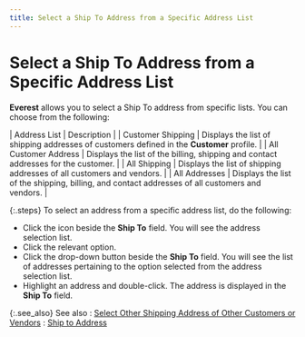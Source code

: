 ```yaml
---
title: Select a Ship To Address from a Specific Address List
---
```


# Select a Ship To Address from a Specific Address List


**Everest** allows you to select  a Ship To address from specific lists. You can choose from the following:


| Address List | Description |
| Customer Shipping | Displays the list of shipping addresses of customers  defined in the **Customer** profile. |
| All Customer Address | Displays the list of the billing, shipping and contact  addresses for the customer. |
| All Shipping | Displays the list of shipping addresses of all customers  and vendors. |
| All Addresses | Displays the list of the shipping, billing, and contact  addresses of all customers and vendors. |



{:.steps}
To select an address from a specific address  list, do the following:

- Click the icon  beside the **Ship To** field. You  will see the address selection list.
- Click the relevant  option.
- Click the drop-down  button beside the **Ship To** field.  You will see the list of addresses pertaining to the option selected from  the address selection list.
- Highlight an  address and double-click. The address is displayed in the **Ship 
 To** field.



{:.see_also}
See also
: [Select  Other Shipping Address of Other Customers or Vendors]({{site.sp_baseurl}}/misc/select_other_shipping_address_of_other_customers_or_vendors_customer_information_sales_document_content.html)
: [Ship  to Address]({{site.sp_baseurl}}/sales-docs/docs-profile/contents/customer-info/ship_to_address_customer_information_sales_document_content.html)
